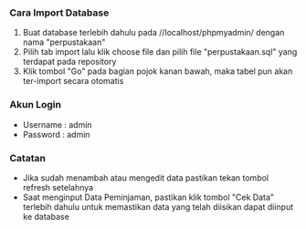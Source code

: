 ### Cara Import Database

1. Buat database terlebih dahulu pada //localhost/phpmyadmin/ dengan nama "perpustakaan"
2. Pilih tab import lalu klik choose file dan pilih file "perpustakaan.sql" yang terdapat pada repository
3. Klik tombol "Go" pada bagian pojok kanan bawah, maka tabel pun akan ter-import secara otomatis

### Akun Login

- Username : admin
- Password : admin

### Catatan

- Jika sudah menambah atau mengedit data pastikan tekan tombol refresh setelahnya
- Saat menginput Data Peminjaman, pastikan klik tombol "Cek Data" terlebih dahulu untuk memastikan data yang telah diisikan dapat diinput ke database
